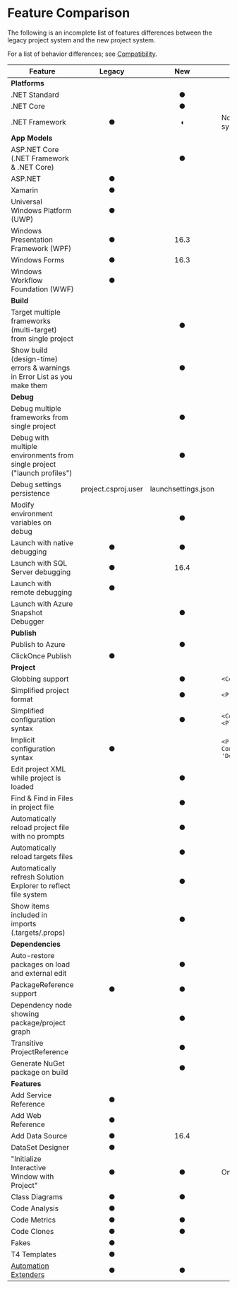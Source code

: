 # Feature Comparison

The following is an incomplete list of features differences between the legacy project system and the new project system. 

For a list of behavior differences; see [Compatibility](compatibility.md).

**Feature**|**Legacy**|**New**|**Notes**
---|:---:|:---:|---
**Platforms**                                                               |
.NET Standard                                                               |          | ●
.NET Core                                                                   |          | ●
.NET Framework                                                              | ●        | ◖  | No ASP.NET AppModel support in new project system
**App Models**                                                              |
ASP.NET Core (.NET Framework & .NET Core)                                   |          | ●
ASP.NET                                                                     | ●        |   
Xamarin                                                                     | ●        |   
Universal Windows Platform (UWP)                                            | ●        |
Windows Presentation Framework (WPF)                                        | ●        | 16.3
Windows Forms                                                               | ●        | 16.3
Windows Workflow Foundation (WWF)                                           | ●        |
**Build**|
Target multiple frameworks (multi-target) from single project               |          | ●
Show build (design-time) errors & warnings in Error List as you make them   |          | ●
**Debug**|
Debug multiple frameworks from single project                               |          | ●
Debug with multiple environments from single project ("launch profiles")    |          | ●
Debug settings persistence                                                  |project.csproj.user|launchsettings.json
Modify environment variables on debug                                       |          | ● 
Launch with native debugging                                                | ●        | ●
Launch with SQL Server debugging                                            | ●        | 16.4
Launch with remote debugging                                                | ●        |   
Launch with Azure Snapshot Debugger                                         |          | ●
**Publish**                                                                 |
Publish to Azure                                                            |          | ●
ClickOnce Publish                                                           | ●        | 
**Project**                                                                 |
Globbing support                                                            |          | ●    | `<Compile Include="*.cs" />`
Simplified project format                                                   |          | ●    | `<Project Sdk="Microsoft.Net.Sdk">`
Simplified configuration syntax                                             |          | ●    | `<Configurations>Debug;Release<Configurations>;<Platforms>AnyCPU;x64</Platforms>`
Implicit configuration syntax                                               | ●        |      | `<PropertyGroup Condition="'$(Configuration)\|$(Platform)' == 'Debug\|AnyCPU'">`
Edit project XML while project is loaded                                    |          | ●
Find & Find in Files in project file                                        |          | ●
Automatically reload project file with no prompts                           |          | ●
Automatically reload targets files                                          |          | ●
Automatically refresh Solution Explorer to reflect file system              |          | ●
Show items included in imports (.targets/.props)                            |          | ●
**Dependencies**|
Auto-restore packages on load and external edit                             |          | ● 
PackageReference support                                                    | ●        | ●
Dependency node showing package/project graph                               |          | ● 
Transitive ProjectReference                                                 |          | ●
Generate NuGet package on build                                             |          | ● 
**Features**|
Add Service Reference                                                       | ●        | 
Add Web Reference                                                           | ●        | 
Add Data Source                                                             | ●        | 16.4
DataSet Designer                                                            | ●        |
"Initialize Interactive Window with Project"                                | ●        | ● | Only when targeting .NET Framework.
Class Diagrams                                                              | ●        | ●
Code Analysis                                                               | ●        | 
Code Metrics                                                                | ●        | ● 
Code Clones                                                                 | ●        | ●
Fakes                                                                       | ●        | 
T4 Templates                                                                | ●        | 
[Automation Extenders](https://msdn.microsoft.com/en-us/library/0y92k2w2.aspx)| ●      | ●
